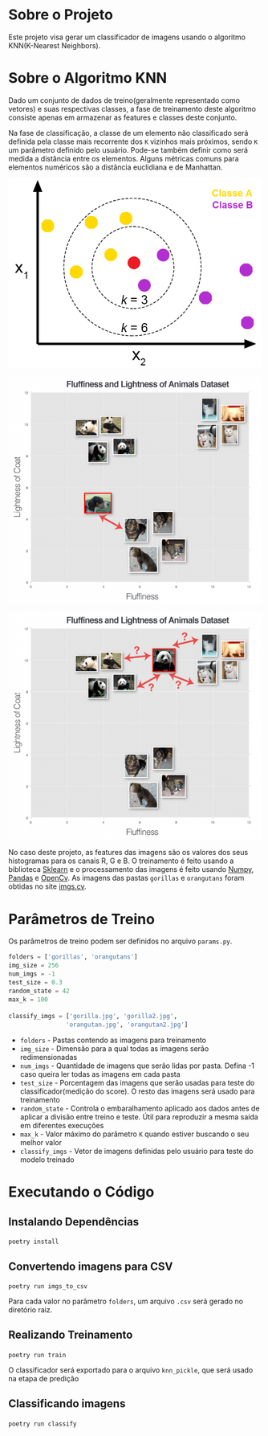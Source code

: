 # Sobre o Projeto

Este projeto visa gerar um classificador de imagens usando o algoritmo KNN(K-Nearest Neighbors).

# Sobre o Algoritmo KNN

Dado um conjunto de dados de treino(geralmente representado como vetores) e suas respectivas classes, a fase de treinamento deste algoritmo consiste apenas em armazenar as features e classes deste conjunto.

Na fase de classificação, a classe de um elemento não classificado será definida pela classe mais recorrente dos `K` vizinhos mais próximos, sendo `K` um parâmetro definido pelo usuário. Pode-se também definir como será medida a distância entre os elementos. Alguns métricas comuns para elementos numéricos são a distância euclidiana e de Manhattan.

![1726496902281](image/README/1726496902281.png)

![1726497234424](image/README/1726497234424.png)

![1726497263796](image/README/1726497263796.png)

No caso deste projeto, as features das imagens são os valores dos seus histogramas para os canais R, G e B. O treinamento é feito usando a biblioteca [Sklearn](https://scikit-learn.org/stable/) e o processamento das imagens é feito usando [Numpy](https://numpy.org/), [Pandas](https://pandas.pydata.org/) e [OpenCv](https://opencv.org/). As imagens das pastas `gorillas` e `orangutans` foram obtidas no site [imgs.cv](https://images.cv/).

# Parâmetros de Treino

Os parâmetros de treino podem ser definidos no arquivo `params.py`.

```python
folders = ['gorillas', 'orangutans']
img_size = 256
num_imgs = -1
test_size = 0.3
random_state = 42
max_k = 100

classify_imgs = ['gorilla.jpg', 'gorilla2.jpg',
                'orangutan.jpg', 'orangutan2.jpg']
```

* `folders` - Pastas contendo as imagens para treinamento
* `img_size` - Dimensão para a qual todas as imagens serão redimensionadas
* `num_imgs` - Quantidade de imagens que serão lidas por pasta. Defina -1 caso queira ler todas as imagens em cada pasta
* `test_size` - Porcentagem das imagens que serão usadas para teste do classificador(medição do score). O resto das imagens será usado para treinamento
* `random_state` - Controla o embaralhamento aplicado aos dados antes de aplicar a divisão entre treino e teste. Útil para reproduzir a mesma saída em diferentes execuções
* `max_k` - Valor máximo do parâmetro `K` quando estiver buscando o seu melhor valor
* `classify_imgs` - Vetor de imagens definidas pelo usuário para teste do modelo treinado

# Executando o Código

## Instalando Dependências

`poetry install`

## Convertendo imagens para CSV

`poetry run imgs_to_csv`

Para cada valor no parâmetro `folders`, um arquivo `.csv` será gerado no diretório raiz.

## Realizando Treinamento

`poetry run train`

O classificador será exportado para o arquivo `knn_pickle`, que será usado na etapa de predição

## Classificando imagens

`poetry run classify`
